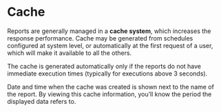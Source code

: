 # Cache

Reports are generally managed in a **cache system**, which increases the response performance. Cache may be generated from schedules configured at system level, or automatically at the first request of a user, which will make it available to all the others.

The cache is generated automatically only if the reports do not have immediate execution times \(typically for executions above 3 seconds\).

Date and time when the cache was created is shown next to the name of the report. By viewing this cache information, you’ll know the period the displayed data refers to.

